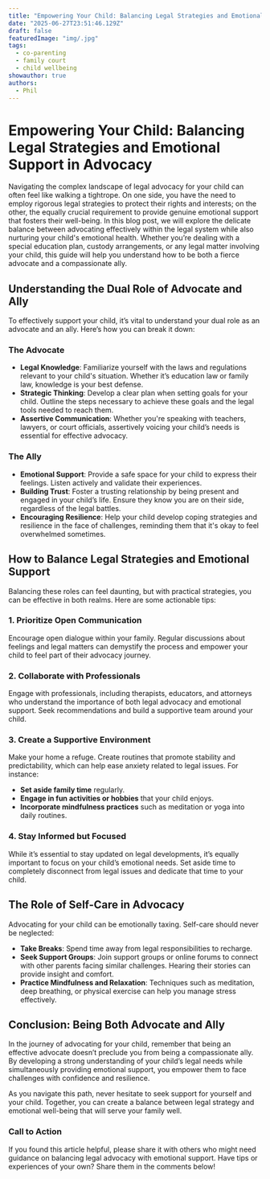 ```yaml
---
title: "Empowering Your Child: Balancing Legal Strategies and Emotional Support in Advocacy"
date: "2025-06-27T23:51:46.129Z"
draft: false
featuredImage: "img/.jpg"
tags:
  - co-parenting
  - family court
  - child wellbeing
showauthor: true
authors:
  - Phil
---
```


# Empowering Your Child: Balancing Legal Strategies and Emotional Support in Advocacy

Navigating the complex landscape of legal advocacy for your child can often feel like walking a tightrope. On one side, you have the need to employ rigorous legal strategies to protect their rights and interests; on the other, the equally crucial requirement to provide genuine emotional support that fosters their well-being. In this blog post, we will explore the delicate balance between advocating effectively within the legal system while also nurturing your child's emotional health. Whether you’re dealing with a special education plan, custody arrangements, or any legal matter involving your child, this guide will help you understand how to be both a fierce advocate and a compassionate ally.

## Understanding the Dual Role of Advocate and Ally

To effectively support your child, it’s vital to understand your dual role as an advocate and an ally. Here’s how you can break it down:

### The Advocate
- **Legal Knowledge**: Familiarize yourself with the laws and regulations relevant to your child's situation. Whether it’s education law or family law, knowledge is your best defense.
- **Strategic Thinking**: Develop a clear plan when setting goals for your child. Outline the steps necessary to achieve these goals and the legal tools needed to reach them.
- **Assertive Communication**: Whether you're speaking with teachers, lawyers, or court officials, assertively voicing your child’s needs is essential for effective advocacy.

### The Ally  
- **Emotional Support**: Provide a safe space for your child to express their feelings. Listen actively and validate their experiences.
- **Building Trust**: Foster a trusting relationship by being present and engaged in your child’s life. Ensure they know you are on their side, regardless of the legal battles.
- **Encouraging Resilience**: Help your child develop coping strategies and resilience in the face of challenges, reminding them that it's okay to feel overwhelmed sometimes.

## How to Balance Legal Strategies and Emotional Support

Balancing these roles can feel daunting, but with practical strategies, you can be effective in both realms. Here are some actionable tips:

### 1. Prioritize Open Communication  
Encourage open dialogue within your family. Regular discussions about feelings and legal matters can demystify the process and empower your child to feel part of their advocacy journey.

### 2. Collaborate with Professionals  
Engage with professionals, including therapists, educators, and attorneys who understand the importance of both legal advocacy and emotional support. Seek recommendations and build a supportive team around your child.

### 3. Create a Supportive Environment  
Make your home a refuge. Create routines that promote stability and predictability, which can help ease anxiety related to legal issues. For instance:
- **Set aside family time** regularly.
- **Engage in fun activities or hobbies** that your child enjoys.
- **Incorporate mindfulness practices** such as meditation or yoga into daily routines.

### 4. Stay Informed but Focused
While it’s essential to stay updated on legal developments, it’s equally important to focus on your child’s emotional needs. Set aside time to completely disconnect from legal issues and dedicate that time to your child.

## The Role of Self-Care in Advocacy

Advocating for your child can be emotionally taxing. Self-care should never be neglected:
- **Take Breaks**: Spend time away from legal responsibilities to recharge. 
- **Seek Support Groups**: Join support groups or online forums to connect with other parents facing similar challenges. Hearing their stories can provide insight and comfort.
- **Practice Mindfulness and Relaxation**: Techniques such as meditation, deep breathing, or physical exercise can help you manage stress effectively.

## Conclusion: Being Both Advocate and Ally

In the journey of advocating for your child, remember that being an effective advocate doesn’t preclude you from being a compassionate ally. By developing a strong understanding of your child’s legal needs while simultaneously providing emotional support, you empower them to face challenges with confidence and resilience. 

As you navigate this path, never hesitate to seek support for yourself and your child. Together, you can create a balance between legal strategy and emotional well-being that will serve your family well. 

### Call to Action
If you found this article helpful, please share it with others who might need guidance on balancing legal advocacy with emotional support. Have tips or experiences of your own? Share them in the comments below!

